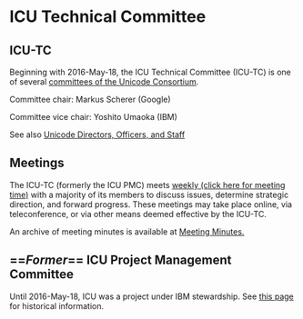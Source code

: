 # ICU Technical Committee

## ICU-TC

Beginning with 2016-May-18, the ICU Technical Committee (ICU-TC) is one of
several [committees of the Unicode
Consortium](http://www.unicode.org/consortium/consort.html).

Committee chair: Markus Scherer (Google)

Committee vice chair: Yoshito Umaoka (IBM)

See also [Unicode Directors, Officers, and
Staff](https://www.unicode.org/consortium/directors.html)

## Meetings

The ICU-TC (formerly the ICU PMC) meets [weekly (click here for meeting
time)](http://apps.icu-project.org/icu4jweb/icupmc.html) with a majority of its
members to discuss issues, determine strategic direction, and forward progress.
These meetings may take place online, via teleconference, or via other means
deemed effective by the ICU-TC.

An archive of meeting minutes is available at [Meeting Minutes.](meetings.md)

## ==*Former*== ICU Project Management Committee

Until 2016-May-18, ICU was a project under IBM stewardship. See [this
page](pmc.md) for historical information.
